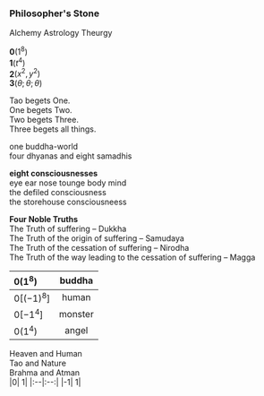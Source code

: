 ### Philosopher's Stone
Alchemy Astrology Theurgy

**0**$(1^8)$   
**1**$(t^4)$   
**2**$(x^2, y^2)$   
**3**$(θ; θ; θ)$   


Tao begets One.  
One begets Two.  
Two begets Three.  
Three begets all things.  

one buddha-world  
four dhyanas and eight samadhis  
   
**eight consciousnesses**   
eye ear nose tounge body mind  
the defiled consciousness  
the storehouse consciousneess  
  
**Four Noble Truths**    
The Truth of suffering – Dukkha  
The Truth of the origin of suffering – Samudaya   
The Truth of the cessation of suffering – Nirodha   
The Truth of the way leading to the cessation of suffering – Magga   

|$0(1^8)$|  buddha|
|:--|:--:|
|$0[(-1)^8]$|  human|  
|$0[-1^4]$|  monster | 
|$0(1^4)$|  angel  |

Heaven and Human  
Tao    and Nature   
Brahma and Atman  
|0| 1|
|:--|:--:|
|-1| 1|
